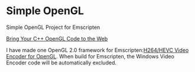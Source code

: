 # Simple OpenGL
Simple OpenGL Project for Emscripten

[Bring Your C++ OpenGL Code to the Web](https://www.codeproject.com/Articles/5165465/Bring-Your-Cplusplus-OpenGL-Code-to-the-Web)

I have made one OpenGL 2.0 framework for Emscripten:[H264/HEVC Video Encoder for OpenGL](https://github.com/shaovoon/video_encoder_for_ogl_dx). When build for Emscripten, the Windows Video Encoder code will be automatically excluded.
